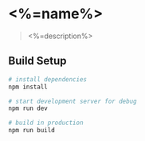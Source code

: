 # <%=name%>

> <%=description%>

## Build Setup

``` bash
# install dependencies
npm install

# start development server for debug
npm run dev

# build in production
npm run build
```
